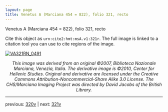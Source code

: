 ```yaml
---
layout: page
title: Venetus A (Marciana 454 = 822), folio 321, recto
---
```


Venetus A (Marciana 454 = 822), folio 321, recto

Cite this object as `urn:cite2:hmt:msA.v1:321r`.  The full image is linked to a citation tool you can use to cite regions of the image.

[![VA321RN_0491](http://www.homermultitext.org/iipsrv?IIIF=/project/homer/pyramidal/deepzoom/hmt/vaimg/2017a/VA321RN_0491.tif/full/800,/0/default.jpg)](http://www.homermultitext.org/ict2/?urn=urn:cite2:hmt:vaimg.2017a:VA321RN_0491) 

<p style="text-align: center; font-style: italic;">This image was derived from an original ©2007, Biblioteca Nazionale Marciana, Venezia, Italia. The derivative image is ©2010, Center for Hellenic Studies. Original and derivative are licensed under the Creative Commons Attribution-Noncommercial-Share Alike 3.0 License. The CHS/Marciana Imaging Project was directed by David Jacobs of the British Library.</p>

---

previous: [320v](../320v/) | next: [321v](../321v/)